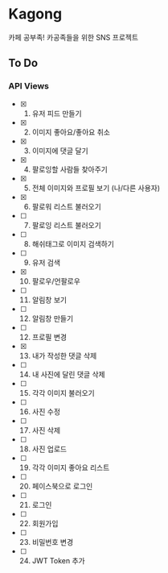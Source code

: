 # Kagong

카페 공부족! 카공족들을 위한 SNS 프로젝트

## To Do
### API Views
- [x] 1. 유저 피드 만들기  
- [x] 2. 이미지 좋아요/좋아요 취소
- [x] 3. 이미지에 댓글 달기
- [x] 4. 팔로잉할 사람들 찾아주기
- [x] 5. 전체 이미지와 프로필 보기 (나/다른 사용자) 
- [x] 6. 팔로워 리스트 불러오기
- [ ] 7. 팔로잉 리스트 불러오기
- [ ] 8. 해쉬태그로 이미지 검색하기
- [ ] 9. 유저 검색
- [x] 10. 팔로우/언팔로우
- [ ] 11. 알림창 보기
- [ ] 12. 알림창 만들기
- [ ] 12. 프로필 변경
- [x] 13. 내가 작성한 댓글 삭제
- [ ] 14. 내 사진에 달린 댓글 삭제
- [ ] 15. 각각 이미지 불러오기
- [ ] 16. 사진 수정
- [ ] 17. 사진 삭제
- [ ] 18. 사진 업로드
- [ ] 19. 각각 이미지 좋아요 리스트
- [ ] 20. 페이스북으로 로그인
- [ ] 21. 로그인
- [ ] 22. 회원가입
- [ ] 23. 비밀번호 변경
- [ ] 24. JWT Token 추가
